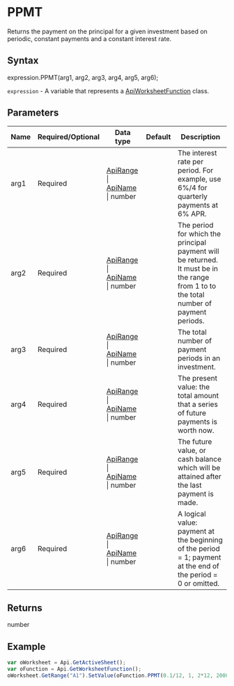 # PPMT

Returns the payment on the principal for a given investment based on periodic, constant payments and a constant interest rate.

## Syntax

expression.PPMT(arg1, arg2, arg3, arg4, arg5, arg6);

`expression` - A variable that represents a [ApiWorksheetFunction](../ApiWorksheetFunction.md) class.

## Parameters

| **Name** | **Required/Optional** | **Data type** | **Default** | **Description** |
| ------------- | ------------- | ------------- | ------------- | ------------- |
| arg1 | Required | [ApiRange](../../ApiRange/ApiRange.md) &#124; [ApiName](../../ApiName/ApiName.md) &#124; number |  | The interest rate per period. For example, use 6%/4 for quarterly payments at 6% APR. |
| arg2 | Required | [ApiRange](../../ApiRange/ApiRange.md) &#124; [ApiName](../../ApiName/ApiName.md) &#124; number |  | The period for which the principal payment will be returned. It must be in the range from 1 to to the total number of payment periods. |
| arg3 | Required | [ApiRange](../../ApiRange/ApiRange.md) &#124; [ApiName](../../ApiName/ApiName.md) &#124; number |  | The total number of payment periods in an investment. |
| arg4 | Required | [ApiRange](../../ApiRange/ApiRange.md) &#124; [ApiName](../../ApiName/ApiName.md) &#124; number |  | The present value: the total amount that a series of future payments is worth now. |
| arg5 | Required | [ApiRange](../../ApiRange/ApiRange.md) &#124; [ApiName](../../ApiName/ApiName.md) &#124; number |  | The future value, or cash balance which will be attained after the last payment is made. |
| arg6 | Required | [ApiRange](../../ApiRange/ApiRange.md) &#124; [ApiName](../../ApiName/ApiName.md) &#124; number |  | A logical value: payment at the beginning of the period = 1; payment at the end of the period = 0 or omitted. |

## Returns

number

## Example



```javascript
var oWorksheet = Api.GetActiveSheet();
var oFunction = Api.GetWorksheetFunction();
oWorksheet.GetRange("A1").SetValue(oFunction.PPMT(0.1/12, 1, 2*12, 2000, 0));
```

